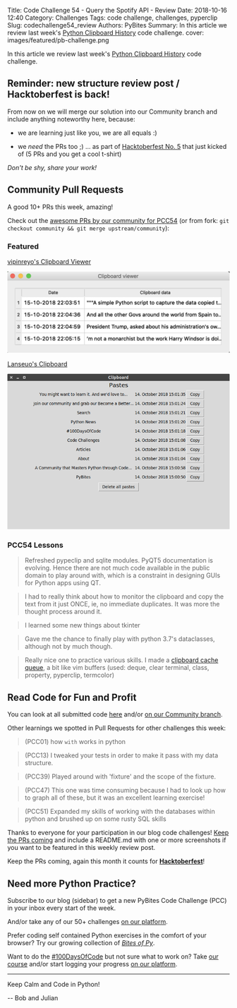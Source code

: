 Title: Code Challenge 54 - Query the Spotify API - Review
Date: 2018-10-16 12:40
Category: Challenges
Tags: code challenge, challenges, pyperclip
Slug: codechallenge54_review
Authors: PyBites
Summary: In this article we review last week's [Python Clipboard History](http://pybit.es/codechallenge54.html) code challenge. 
cover: images/featured/pb-challenge.png

In this article we review last week's [Python Clipboard History](http://pybit.es/codechallenge54.html) code challenge. 

## Reminder: new structure review post / Hacktoberfest is back!

From now on we will merge our solution into our Community branch and include anything noteworthy here, because:

* we are learning just like you, we are all equals :)

* we _need_ the PRs too ;) ... as part of [Hacktoberfest No. 5](https://hacktoberfest.digitalocean.com) that just kicked of (5 PRs and you get a cool t-shirt)

_Don't be shy, share your work!_

## Community Pull Requests

A good 10+ PRs this week, amazing!

Check out the [awesome PRs by our community for PCC54](https://github.com/pybites/challenges/tree/community/54) (or from fork: `git checkout community && git merge upstream/community`):

### Featured 

[vipinreyo's Clipboard Viewer](https://github.com/pybites/challenges/tree/community/54/vipinreyo)

![vipinreyo's Clipboard Viewer](https://github.com/pybites/challenges/blob/community/54/vipinreyo/Clipboard_viewer_screenshot.png?raw=true)

[Lanseuo's Clipboard](https://github.com/pybites/challenges/tree/community/54/Lanseuo)

![Lanseuo's Clipboard](https://github.com/pybites/challenges/blob/community/54/Lanseuo/screenshot.png?raw=true)

### PCC54 Lessons

<!-- -->
> Refreshed pypeclip and sqlite modules. PyQT5 documentation is evolving. Hence there are not much code available in the public domain to play around with, which is a constraint in designing GUIs for Python apps using QT.

<!-- -->
> I had to really think about how to monitor the clipboard and copy the text from it just ONCE, ie, no immediate duplicates. It was more the thought process around it.

<!-- -->
> I learned some new things about tkinter

<!-- -->
> Gave me the chance to finally play with python 3.7's dataclasses, although not by much though.

<!-- -->
> Really nice one to practice various skills. I made a [clipboard cache queue](http://projects.bobbelderbos.com/clipper/clipper.mp4), a bit like vim buffers (used: deque, clear terminal, class, property, pyperclip, termcolor)

## Read Code for Fun and Profit

You can look at all submitted code [here](https://github.com/pybites/challenges/pulls?q=is%3Apr+is%3Aclosed) and/or [on our Community branch](https://github.com/pybites/challenges/tree/community).

Other learnings we spotted in Pull Requests for other challenges this week: 

> (PCC01) how `with` works in python

<!-- -->
> (PCC13) I tweaked your tests in order to make it pass with my data structure.

<!-- -->
> (PCC39) Played around with 'fixture' and the scope of the fixture.

<!-- -->
> (PCC47) This one was time consuming because I had to look up how to graph all of these, but it was an excellent learning exercise!

<!-- -->
> (PCC51) Expanded my skills of working with the databases within python and brushed up on some rusty SQL skills

Thanks to everyone for your participation in our blog code challenges! [Keep the PRs coming](https://codechalleng.es/challenges/) and include a README.md with one or more screenshots if you want to be featured in this weekly review post.

Keep the PRs coming, again this month it counts for __[Hacktoberfest](https://hacktoberfest.digitalocean.com)__!

## Need more Python Practice?

Subscribe to our blog (sidebar) to get a new PyBites Code Challenge (PCC) in your inbox every start of the week.

And/or take any of our 50+ challenges [on our platform](https://codechalleng.es/challenges/). 

Prefer coding self contained Python exercises in the comfort of your browser? Try our growing collection of _[Bites of Py](https://codechalleng.es/bites/)_.

Want to do the [#100DaysOfCode](https://twitter.com/hashtag/100DaysOfCode?src=hash&lang=en) but not sure what to work on? Take [our course](https://talkpython.fm/100days?utm_source=pybites) and/or start logging your progress [on our platform](https://codechalleng.es/100days/).

---

Keep Calm and Code in Python!

-- Bob and Julian
